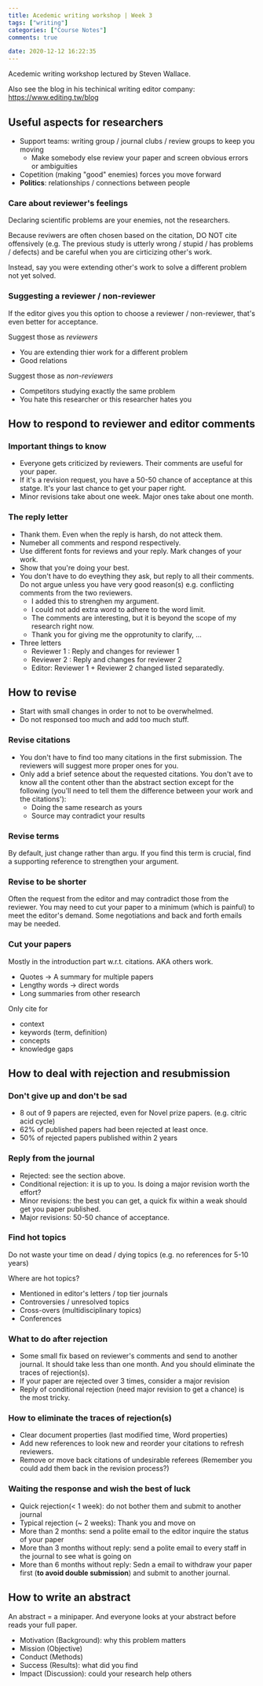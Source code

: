 ```yaml
---
title: Acedemic writing workshop | Week 3
tags: ["writing"]
categories: ["Course Notes"]
comments: true

date: 2020-12-12 16:22:35
---
```


Acedemic writing workshop lectured by Steven Wallace.

Also see the blog in his techinical writing editor company: <https://www.editing.tw/blog>

<!-- more -->

## Useful aspects for researchers

- Support teams: writing group / journal clubs / review groups to keep you moving
  - Make somebody else review your paper and screen obvious errors or ambiguities
- Copetition (making "good" enemies) forces you move forward
- **Politics**: relationships / connections between people

### Care about reviewer's feelings

Declaring scientific problems are your enemies, not the researchers.

Because reviwers are often chosen based on the citation, DO NOT cite offensively (e.g. The previous study is utterly wrong / stupid / has problems / defects) and be careful when you are cirticizing other's work.

Instead, say you were extending other's work to solve a different problem not yet solved.

### Suggesting a reviewer / non-reviewer

If the editor gives you this option to choose a reviewer / non-reviewer, that's even better for acceptance.

Suggest those as *reviewers*

- You are extending thier work for a different problem
- Good relations

Suggest those as *non-reviewers*

- Competitors studying exactly the same problem
- You hate this researcher or this researcher hates you

## How to respond to reviewer and editor comments

### Important things to know

- Everyone gets criticized by reviewers. Their comments are useful for your paper.
- If it's a revision request, you have a 50-50 chance of acceptance at this statge. It's your last chance to get your paper right.
- Minor revisions take about one week. Major ones take about one month.

### The reply letter

- Thank them. Even when the reply is harsh, do not atteck them.
- Numeber all comments and respond respectively.
- Use different fonts for reviews and your reply. Mark changes of your work.
- Show that you're doing your best.
- You don't have to do eveything they ask, but reply to all their comments. Do not argue unless you have very good reason(s) e.g. conflicting comments from the two reviewers.
  - I added this to strenghen my argument.
  - I could not add extra word to adhere to the word limit.
  - The comments are interesting, but it is beyond the scope of my research right now.
  - Thank you for giving me the opprotunity to clarify, ...
- Three letters
  - Reviewer 1 : Reply and changes for reviewer 1
  - Reviewer 2 : Reply and changes for reviewer 2
  - Editor: Reviewer 1 + Reviewer 2 changed listed separatedly.

## How to revise
- Start with small changes in order to not to be overwhelmed.
- Do not responsed too much and add too much stuff.

### Revise citations
- You don't have to find too many citations in the first submission. The reviewers will suggest more proper ones for you.
- Only add a brief setence about the requested citations. You don't ave to know all the content other than the abstract section except for the following (you'll need to tell them the difference between your work and the citations'):
  - Doing the same research as yours
  - Source may contradict your results

### Revise terms

By default, just change rather than argu. If you find this term is crucial, find a supporting reference to strengthen your argument.

### Revise to be shorter

Often the request from the editor and may contradict those from the reviewer. You may need to cut your paper to a minimum (which is painful) to meet the editor's demand. Some negotiations and back and forth emails may be needed.

### Cut your papers

Mostly in the introduction part w.r.t. citations. AKA others work.

- Quotes -> A summary for multiple papers
- Lengthy words -> direct words
- Long summaries from other research

Only cite for

- context
- keywords (term, definition)
- concepts
- knowledge gaps

## How to deal with rejection and resubmission

### Don't give up and don't be sad

- 8 out of 9 papers are rejected, even for Novel prize papers. (e.g. citric acid cycle)
- 62% of published papers had been rejected at least once.
- 50% of rejected papers published within 2 years

### Reply from the journal

- Rejected: see the section above.
- Conditional rejection: it is up to you. Is doing a major revision worth the effort?
- Minor revisions: the best you can get, a quick fix within a weak should get you paper published.
- Major revisions: 50-50 chance of acceptance.

### Find hot topics

Do not waste your time on dead / dying topics (e.g. no references for 5-10 years)

Where are hot topics?
- Mentioned in editor's letters / top tier journals
- Controversies / unresolved topics
- Cross-overs (multidisciplinary topics)
- Conferences

### What to do after rejection

- Some small fix based on reviewer's comments and send to another journal. It should take less than one month. And you should eliminate the traces of rejection(s).
- If your paper are rejected over 3 times, consider a major revision
- Reply of conditional rejection (need major revision to get a chance) is the most tricky.

### How to eliminate the traces of rejection(s)

- Clear document properties (last modified time, Word properties)
- Add new references to look new and reorder your citations to refresh reviewers.
- Remove or move back citations of undesirable referees (Remember you could add them back in the revision process?)

### Waiting the response and wish the best of luck

- Quick rejection(< 1 week): do not bother them and submit to another journal
- Typical rejection (~ 2 weeks): Thank you and move on
- More than 2 months: send a polite email to the editor inquire the status of your paper
- More than 3 months without reply: send a polite email to every staff in the journal to see what is going on
- More than 6 months without reply: Sedn a email to withdraw your paper first (**to avoid double submission**) and submit to another journal.

## How to write an abstract

An abstract = a minipaper. And everyone looks at your abstract before reads your full paper.

- Motivation (Background): why this problem matters
- Mission (Objective)
- Conduct (Methods)
- Success (Results): what did you find
- Impact (Discussion): could your research help others

